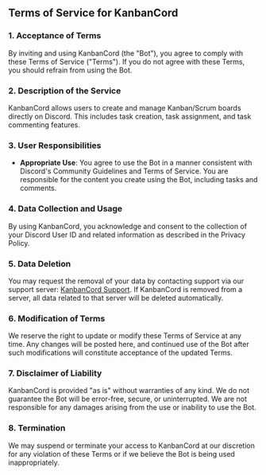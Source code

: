 ## **Terms of Service for KanbanCord**

### 1. **Acceptance of Terms**
By inviting and using KanbanCord (the "Bot"), you agree to comply with these Terms of Service ("Terms"). If you do not agree with these Terms, you should refrain from using the Bot.

### 2. **Description of the Service**
KanbanCord allows users to create and manage Kanban/Scrum boards directly on Discord. This includes task creation, task assignment, and task commenting features.

### 3. **User Responsibilities**
- **Appropriate Use**: You agree to use the Bot in a manner consistent with Discord's Community Guidelines and Terms of Service. You are responsible for the content you create using the Bot, including tasks and comments.

### 4. **Data Collection and Usage**
By using KanbanCord, you acknowledge and consent to the collection of your Discord User ID and related information as described in the Privacy Policy.

### 5. **Data Deletion**
You may request the removal of your data by contacting support via our support server: [KanbanCord Support](https://discord.gg/su3nBRWPej). If KanbanCord is removed from a server, all data related to that server will be deleted automatically.

### 6. **Modification of Terms**
We reserve the right to update or modify these Terms of Service at any time. Any changes will be posted here, and continued use of the Bot after such modifications will constitute acceptance of the updated Terms.

### 7. **Disclaimer of Liability**
KanbanCord is provided "as is" without warranties of any kind. We do not guarantee the Bot will be error-free, secure, or uninterrupted. We are not responsible for any damages arising from the use or inability to use the Bot.

### 8. **Termination**
We may suspend or terminate your access to KanbanCord at our discretion for any violation of these Terms or if we believe the Bot is being used inappropriately.
